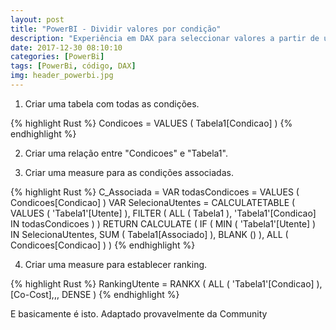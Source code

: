 ```yaml
---
layout: post
title: "PowerBI - Dividir valores por condição"
description: "Experiência em DAX para seleccionar valores a partir de um slicer."
date: 2017-12-30 08:10:10
categories: [PowerBi]
tags: [PowerBi, código, DAX]
img: header_powerbi.jpg
---
```


1. Criar uma tabela com todas as condições.

{% highlight Rust %}
Condicoes =
VALUES ( Tabela1[Condicao] )
{% endhighlight %}

2. Criar uma relação entre "Condicoes" e "Tabela1".

3. Criar uma measure para as condições associadas.

{% highlight Rust %}
C_Associada =
VAR todasCondicoes =
    VALUES ( Condicoes[Condicao] )
VAR SelecionaUtentes =
    CALCULATETABLE (
        VALUES ( 'Tabela1'[Utente] ),
        FILTER ( ALL ( Tabela1 ), 'Tabela1'[Condicao] IN todasCondicoes )
    )
RETURN
    CALCULATE (
        IF (
            MIN ( 'Tabela1'[Utente] ) IN SelecionaUtentes,
            SUM ( Tabela1[Associado] ),
            BLANK ()
        ),
        ALL ( Condicoes[Condicao] )
    )
{% endhighlight %}

4. Criar uma measure para establecer ranking.

{% highlight Rust %}
RankingUtente =
RANKX ( ALL ( 'Tabela1'[Condicao] ), [Co-Cost],,, DENSE )
{% endhighlight %}


E basicamente é isto. Adaptado provavelmente da Community
